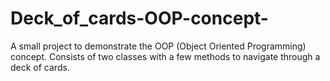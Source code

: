 # Deck_of_cards-OOP-concept-
A small project to demonstrate the OOP (Object Oriented Programming) concept. Consists of two classes with a few methods to navigate through a deck of cards.
